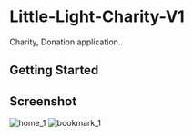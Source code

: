 # Little-Light-Charity-V1

Charity, Donation application..

## Getting Started

Screenshot
----------
![home_1](https://github.com/user-attachments/assets/b89e0f6e-b2a4-4ec6-adfe-5447e7833375)
![bookmark_1](https://github.com/user-attachments/assets/ae77cd4b-1a40-4cff-9ad0-5292990558a7)
